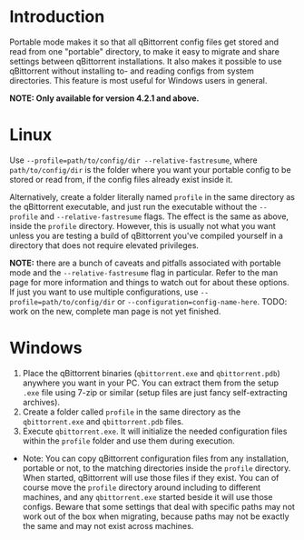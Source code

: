 # Introduction

Portable mode makes it so that all qBittorrent config files get stored and read from one "portable" directory, to make it easy to migrate and share settings between qBittorrent installations. It also makes it possible to use qBittorrent without installing to- and reading configs from system directories. This feature is most useful for Windows users in general.

**NOTE: Only available for version 4.2.1 and above.**

# Linux

Use `--profile=path/to/config/dir --relative-fastresume`, where `path/to/config/dir` is the folder where you want your portable config to be stored or read from, if the config files already exist inside it.

Alternatively, create a folder literally named `profile` in the same directory as the qBittorrent executable, and just run the executable without the `--profile` and `--relative-fastresume` flags. The effect is the same as above, inside the `profile` directory. However, this is usually not what you want unless you are testing a build of qBittorrent you've compiled yourself in a directory that does not require elevated privileges.

**NOTE:** there are a bunch of caveats and pitfalls associated with portable mode and the `--relative-fastresume` flag in particular. Refer to the man page for more information and things to watch out for about these options. If just you want to use multiple configurations, use `--profile=path/to/config/dir` or `--configuration=config-name-here`. TODO: work on the new, complete man page is not yet finished.

# Windows

1. Place the qBittorrent binaries (`qbittorrent.exe` and `qbittorrent.pdb`) anywhere you want in your PC. You can extract them from the setup `.exe` file using 7-zip or similar (setup files are just fancy self-extracting archives).
2. Create a folder called `profile` in the same directory as the `qbittorrent.exe` and `qbittorrent.pdb` files.
3. Execute `qbittorrent.exe`. It will initialize the needed configuration files within the `profile` folder and use them during execution.

- Note: You can copy qBittorrent configuration files from any installation, portable or not, to the matching directories inside the `profile` directory. When started, qBittorrent will use those files if they exist. You can of course move the `profile` directory around including to different machines, and any `qbittorrent.exe` started beside it will use those configs. Beware that some settings that deal with specific paths may not work out of the box when migrating, because paths may not be exactly the same and may not exist across machines.
